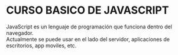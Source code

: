 # CURSO BASICO DE JAVASCRIPT
JavaScript es un lenguaje de programación que funciona dentro del navegador.
<br>
Actualmente se puede usar en el lado del servidor, aplicaciones de escritorios, app moviles, etc.
<br>